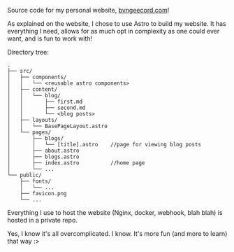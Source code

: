Source code for my personal website, [bvngeecord.com](https://bvngeecord.com/)!

As explained on the website, I chose to use Astro to build my website. It has everything I need, allows for as much opt in complexity as one could ever want, and is fun to work with!

Directory tree:
```
.
├── src/
│   ├── components/
│   │   └── <reusable astro components>
│   ├── content/
│   │   └── blog/
│   │       ├── first.md
│   │       ├── second.md
│   │       └── <blog posts>  
│   ├── layouts/
│   │   └── BasePageLayout.astro
│   └── pages/
│       ├── blogs/
│       │   └── [title].astro    //page for viewing blog posts
│       ├── about.astro
│       ├── blogs.astro
│       ├── index.astro          //home page
│       └── ...
└── public/
    ├── fonts/
    │   └── ...
    ├── favicon.png
    └── ...
```

Everything I use to host the website (Nginx, docker, webhook, blah blah) is hosted in a private repo.

Yes, I know it's all overcomplicated. I know. It's more fun (and more to learn) that way :>